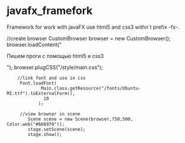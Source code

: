 # javafx_framefork
Framework for work with javaFX use html5 and css3 withn`t prefix -fx-.

//create browser
		CustomBrowser browser = new CustomBrowser();
		browser.loadContent("<html><body><p>Пишем проги c помощью html5 и css3</p></body></html>");
		browser.plugCSS("/style/main.css");

		//link font and use in css
		 Font.loadFont(
				 Main.class.getResource("/fonts/Ubuntu-MI.ttf").toExternalForm(),
			      10
			    );

		 //view browser in scene
		    Scene scene = new Scene(browser,750,500, Color.web("#666970"));
	        stage.setScene(scene);
			stage.show();
